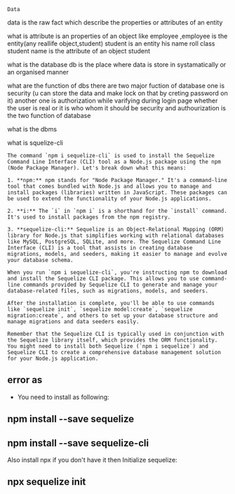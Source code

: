 <!-- # jai shree raam 
#git checkout 
inside this new branch is like map function means it will create a copy andmade the changes on that withot updateing the original one git

* to directly jump to the next branch and we dont know the name of the branch or actually it is not exist then 
```
git checkout -b private-branch 
```
git is the version control -->
 

 ```
 Data
 ```
 data is the raw fact which describe the properties or attributes of an entity

 what is attribute is an properties of an object 
 like employee ,employee is the entity(any reallife object,student)
 student is an entity 
 his name roll class student name is the attribute of an object student 

 what is the database 
 db is the place where data is store in systamatically or an organised manner 

 what are the function of dbs
 there are two major fuction of database 
 one is security (u can store the data and make  lock on that by creting password on it)
 another one is authorization while varifying during login page whether the user is real or it is who whom it should be 
 security and authourization is the two function of database 

 what is the dbms 



 what  is squelize-cli 

 ```
 The command `npm i sequelize-cli` is used to install the Sequelize Command Line Interface (CLI) tool as a Node.js package using the npm (Node Package Manager). Let's break down what this means:

1. **npm:** npm stands for "Node Package Manager." It's a command-line tool that comes bundled with Node.js and allows you to manage and install packages (libraries) written in JavaScript. These packages can be used to extend the functionality of your Node.js applications.

2. **i:** The `i` in `npm i` is a shorthand for the `install` command. It's used to install packages from the npm registry.

3. **sequelize-cli:** Sequelize is an Object-Relational Mapping (ORM) library for Node.js that simplifies working with relational databases like MySQL, PostgreSQL, SQLite, and more. The Sequelize Command Line Interface (CLI) is a tool that assists in creating database migrations, models, and seeders, making it easier to manage and evolve your database schema.

When you run `npm i sequelize-cli`, you're instructing npm to download and install the Sequelize CLI package. This allows you to use command-line commands provided by Sequelize CLI to generate and manage your database-related files, such as migrations, models, and seeders.

After the installation is complete, you'll be able to use commands like `sequelize init`, `sequelize model:create`, `sequelize migration:create`, and others to set up your database structure and manage migrations and data seeders easily.

Remember that the Sequelize CLI is typically used in conjunction with the Sequelize library itself, which provides the ORM functionality. You might need to install both Sequelize (`npm i sequelize`) and Sequelize CLI to create a comprehensive database management solution for your Node.js application.
 
 ```

 ## error as 


 * You need to install as following:

## npm install --save sequelize
## npm install --save sequelize-cli
Also install npx if you don't have it then Initialize sequelize:

## npx sequelize init 


